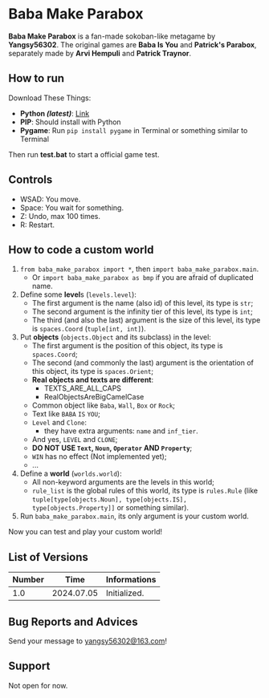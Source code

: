 # Baba Make Parabox

**Baba Make Parabox** is a fan-made sokoban-like metagame by **Yangsy56302**.
The original games are **Baba Is You** and **Patrick's Parabox**,
separately made by **Arvi Hempuli** and **Patrick Traynor**.

## How to run

Download These Things:
- **Python *(latest)***: [Link](https://www.python.org/downloads/)
- **PIP**: Should install with Python
- **Pygame**: Run `pip install pygame` in Terminal or something similar to Terminal

Then run **test.bat** to start a official game test.

## Controls

- WSAD: You move.
- Space: You wait for something.
- Z: Undo, max 100 times.
- R: Restart.

## How to code a custom world

1. `from baba_make_parabox import *`, then `import baba_make_parabox.main`.
    - Or `import baba_make_parabox as bmp` if you are afraid of duplicated name.
2. Define some **level**s (`levels.level`):
    - The first argument is the name (also id) of this level, its type is `str`;
    - The second argument is the infinity tier of this level, its type is `int`;
    - The third (and also the last) argument is the size of this level, its type is `spaces.Coord` (`tuple[int, int]`).
3. Put **objects** (`objects.Object` and its subclass) in the level:
    - The first argument is the position of this object, its type is `spaces.Coord`;
    - The second (and commonly the last) argument is the orientation of this object, its type is `spaces.Orient`;
    - **Real objects and texts are different**:
        - TEXTS_ARE_ALL_CAPS
        - RealObjectsAreBigCamelCase
    - Common object like `Baba`, `Wall`, `Box` or `Rock`;
    - Text like `BABA` `IS` `YOU`;
    - `Level` and `Clone`:
        - they have extra arguments: `name` and `inf_tier`.
    - And yes, `LEVEL` and `CLONE`;
    - **DO NOT USE `Text`, `Noun`, `Operator` AND `Property`**;
    - `WIN` has no effect (Not implemented yet);
    - ...
4. Define a **world** (`worlds.world`):
    - All non-keyword arguments are the levels in this world;
    - `rule_list` is the global rules of this world, its type is `rules.Rule` (like `tuple[type[objects.Noun], type[objects.IS], type[objects.Property]]` or something similar).
5. Run `baba_make_parabox.main`, its only argument is your custom world.

Now you can test and play your custom world!

## List of Versions

| Number |    Time    | Informations |
|--------|------------|--------------|
| 1.0    | 2024.07.05 | Initialized. |

## Bug Reports and Advices

Send your message to yangsy56302@163.com!

## Support

Not open for now.